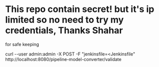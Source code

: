 # This repo contain secret! but it's ip limited so no need to try my credentials, Thanks Shahar


for safe keeping

curl --user admin:admin -X POST -F "jenkinsfile=<Jenkinsfile" http://localhost:8080/pipeline-model-converter/validate